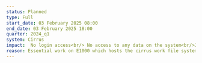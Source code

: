 ```yaml
---
status: Planned
type: Full 
start_date: 03 February 2025 08:00
end_date: 03 February 2025 18:00
quarter: 2024_q1
system: Cirrus
impact:  No login access<br/> No access to any data on the system<br/>Jobs will not run, and queued jobs will be deleted.<br/> 
reason: Essential work on E1000 which hosts the cirrus work file system  
---
```

